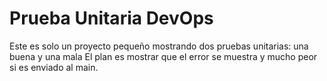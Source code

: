# Prueba Unitaria DevOps
Este es solo un proyecto pequeño mostrando dos pruebas unitarias: una buena y una mala
El plan es mostrar que el error se muestra y mucho peor si es enviado al main. 

